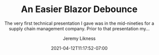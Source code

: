 ---
title: "An Easier Blazor Debounce"
author: "Jeremy Likness"
date: 2021-04-12T11:17:52-07:00
years: "2021"
lastmod: 2021-04-12T11:17:52-07:00

draft: true
comments: true
toc: false

subtitle: "The very first technical presentation I gave was in the mid-nineties for a supply chain management company. Prior to that presentation my…"

description: "There will be blood."

tags:
 - Azure 
 - Technology 

image: "/blog/an-easier-blazor-debounce/images/1.png" 
images:
 - "/blog/an-easier-blazor-debounce/images/1.png" 
---